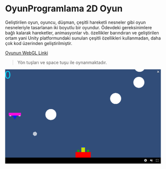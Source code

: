 # OyunProgramlama 2D Oyun 

Geliştirilen oyun, oyuncu, düşman, çeşitli hareketli nesneler gibi oyun nesneleriyle tasarlanan iki boyutlu bir oyundur. Ödevdeki gereksinimlere bağlı kalarak hareketler, animasyonlar vb. özellikler barındıran ve geliştirilen
ortam yani Unity platformundaki sunulan çeşitli özellikleri kullanmadan, daha çok kod üzerinden geliştirilmiştir.

[Oyunun WebGL Linki](https://play.unity.com/mg/other/webgl_build-178) 
> Yön tuşları ve space tuşu ile oynanmaktadır.



![Resim](https://raw.githubusercontent.com/bahadirbesirkestane/OyunProgramlama/main/Oyun_Gorseli.png)
